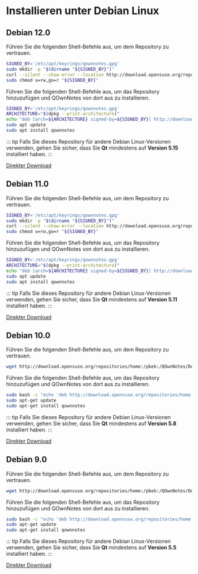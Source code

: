 # Installieren unter Debian Linux

## Debian 12.0

Führen Sie die folgenden Shell-Befehle aus, um dem Repository zu vertrauen.

```bash
SIGNED_BY='/etc/apt/keyrings/qownnotes.gpg'
sudo mkdir -p "$(dirname "${SIGNED_BY}")"
curl --silent --show-error --location http://download.opensuse.org/repositories/home:/pbek:/QOwnNotes/Debian_12/Release.key | gpg --dearmor | sudo tee "${SIGNED_BY}" > /dev/null
sudo chmod u=rw,go=r "${SIGNED_BY}"
```

Führen Sie die folgenden Shell-Befehle aus, um das Repository hinzuzufügen und QOwnNotes von dort aus zu installieren.

```bash
SIGNED_BY='/etc/apt/keyrings/qownnotes.gpg'
ARCHITECTURE="$(dpkg --print-architecture)"
echo "deb [arch=${ARCHITECTURE} signed-by=${SIGNED_BY}] http://download.opensuse.org/repositories/home:/pbek:/QOwnNotes/Debian_12/ /" | sudo tee /etc/apt/sources.list.d/qownnotes.list > /dev/null
sudo apt update
sudo apt install qownnotes
```

::: tip
Falls Sie dieses Repository für andere Debian Linux-Versionen verwenden, gehen Sie sicher, dass Sie **Qt** mindestens auf **Version 5.15** installiert haben.
:::

[Direkter Download](https://download.opensuse.org/repositories/home:/pbek:/QOwnNotes/Debian_12)

## Debian 11.0

Führen Sie die folgenden Shell-Befehle aus, um dem Repository zu vertrauen.

```bash
SIGNED_BY='/etc/apt/keyrings/qownnotes.gpg'
sudo mkdir -p "$(dirname "${SIGNED_BY}")"
curl --silent --show-error --location http://download.opensuse.org/repositories/home:/pbek:/QOwnNotes/Debian_11/Release.key | gpg --dearmor | sudo tee "${SIGNED_BY}" > /dev/null
sudo chmod u=rw,go=r "${SIGNED_BY}"
```

Führen Sie die folgenden Shell-Befehle aus, um das Repository hinzuzufügen und QOwnNotes von dort aus zu installieren.

```bash
SIGNED_BY='/etc/apt/keyrings/qownnotes.gpg'
ARCHITECTURE="$(dpkg --print-architecture)"
echo "deb [arch=${ARCHITECTURE} signed-by=${SIGNED_BY}] http://download.opensuse.org/repositories/home:/pbek:/QOwnNotes/Debian_11/ /" | sudo tee /etc/apt/sources.list.d/qownnotes.list > /dev/null
sudo apt update
sudo apt install qownnotes
```

::: tip
Falls Sie dieses Repository für andere Debian Linux-Versionen verwenden, gehen Sie sicher, dass Sie **Qt** mindestens auf **Version 5.11** installiert haben.
:::

[Direkter Download](https://download.opensuse.org/repositories/home:/pbek:/QOwnNotes/Debian_11)

## Debian 10.0

Führen Sie die folgenden Shell-Befehle aus, um dem Repository zu vertrauen.

```bash
wget http://download.opensuse.org/repositories/home:/pbek:/QOwnNotes/Debian_10/Release.key -O - | sudo apt-key add -
```

Führen Sie die folgenden Shell-Befehle aus, um das Repository hinzuzufügen und QOwnNotes von dort aus zu installieren.

```bash
sudo bash -c "echo 'deb http://download.opensuse.org/repositories/home:/pbek:/QOwnNotes/Debian_10/ /' >> /etc/apt/sources.list.d/qownnotes.list"
sudo apt-get update
sudo apt-get install qownnotes
```

::: tip
Falls Sie dieses Repository für andere Debian Linux-Versionen verwenden, gehen Sie sicher, dass Sie **Qt** mindestens auf **Version 5.8** installiert haben.
:::

[Direkter Download](https://download.opensuse.org/repositories/home:/pbek:/QOwnNotes/Debian_10)

## Debian 9.0

Führen Sie die folgenden Shell-Befehle aus, um dem Repository zu vertrauen.

```bash
wget http://download.opensuse.org/repositories/home:/pbek:/QOwnNotes/Debian_9.0/Release.key -O - | sudo apt-key add -
```

Führen Sie die folgenden Shell-Befehle aus, um das Repository hinzuzufügen und QOwnNotes von dort aus zu installieren.

```bash
sudo bash -c "echo 'deb http://download.opensuse.org/repositories/home:/pbek:/QOwnNotes/Debian_9.0/ /' >> /etc/apt/sources.list.d/qownnotes.list"
sudo apt-get update
sudo apt-get install qownnotes
```

::: tip
Falls Sie dieses Repository für andere Debian Linux-Versionen verwenden, gehen Sie sicher, dass Sie **Qt** mindestens auf **Version 5.5** installiert haben.
:::

[Direkter Download](https://download.opensuse.org/repositories/home:/pbek:/QOwnNotes/Debian_9.0)
